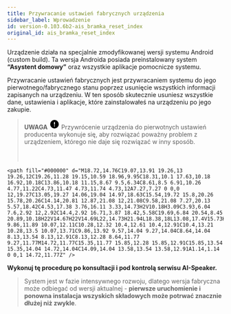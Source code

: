 ```yaml
---
title: Przywracanie ustawień fabrycznych urządzenia
sidebar_label: Wprowadzenie
id: version-0.103.6b2-ais_bramka_reset_index
original_id: ais_bramka_reset_index
---
```


Urządzenie działa na specjalnie zmodyfikowanej wersji systemu Android (custom build). Ta wersja Androida posiada preinstalowany system **“Asystent domowy”** oraz wszystkie aplikacje pomocnicze systemu.

Przywracanie ustawień fabrycznych jest przywracaniem systemu do jego pierwotnego/fabrycznego stanu poprzez usunięcie wszystkich informacji zapisanych na urządzeniu. W ten sposób skutecznie usuniesz wszystkie dane, ustawienia i aplikacje, które zainstalowałeś na urządzeniu po jego zakupie.

> **UWAGA** <svg style="width:24px;height:24px" viewBox="0 0 24 24">
    <path fill="#000000" d="M13,13H11V7H13M13,17H11V15H13M12,2A10,10 0 0,0 2,12A10,10 0 0,0 12,22A10,10 0 0,0 22,12A10,10 0 0,0 12,2Z" />
</svg> Przywrócenie urządzenia do pierwotnych ustawień producenta wykonuje się, aby rozwiązać poważny problem z urządzeniem, którego nie daje się rozwiązać w inny sposób.
>
> <svg style="width:24px;height:24px" viewBox="0 0 24 24">
    <path fill="#000000" d="M18.72,14.76C19.07,13.91 19.26,13 19.26,12C19.26,11.28 19.15,10.59 18.96,9.95C18.31,10.1 17.63,10.18 16.92,10.18C13.86,10.18 11.15,8.67 9.5,6.34C8.61,8.5 6.91,10.26 4.77,11.22C4.73,11.47 4.73,11.74 4.73,12A7.27,7.27 0 0,0 12,19.27C13.05,19.27 14.06,19.04 14.97,18.63C15.54,19.72 15.8,20.26 15.78,20.26C14.14,20.81 12.87,21.08 12,21.08C9.58,21.08 7.27,20.13 5.57,18.42C4.53,17.38 3.76,16.11 3.33,14.73H2V10.18H3.09C3.93,6.04 7.6,2.92 12,2.92C14.4,2.92 16.71,3.87 18.42,5.58C19.69,6.84 20.54,8.45 20.89,10.18H22V14.67H22V14.69L22,14.73H21.94L18.38,18L13.08,17.4V15.73H17.91L18.72,14.76M9.27,11.77C9.57,11.77 9.86,11.89 10.07,12.11C10.28,12.32 10.4,12.61 10.4,12.91C10.4,13.21 10.28,13.5 10.07,13.71C9.86,13.92 9.57,14.04 9.27,14.04C8.64,14.04 8.13,13.54 8.13,12.91C8.13,12.28 8.64,11.77 9.27,11.77M14.72,11.77C15.35,11.77 15.85,12.28 15.85,12.91C15.85,13.54 15.35,14.04 14.72,14.04C14.09,14.04 13.58,13.54 13.58,12.91A1.14,1.14 0 0,1 14.72,11.77Z" />
</svg> **Wykonuj tę procedurę po konsultacji i pod kontrolą serwisu AI-Speaker.**
>
> System jest w fazie intensywnego rozwoju, dlatego wersja fabryczna może odbiegać od wersji aktualnej - **pierwsze uruchomienie i ponowna instalacja wszyskich składowych może potrwać znacznie dłużej niż zwykle**.
